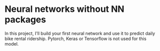 # Neural networks without NN packages

In this project, I'll build your first neural network and use it to predict daily bike rental ridership. Pytorch, Keras or Tensorflow is not used for this model.
